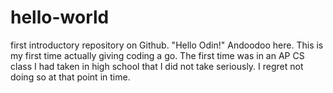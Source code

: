 # hello-world
first introductory repository on Github.
"Hello Odin!"
Andoodoo here. This is my first time actually giving coding a go. 
The first time was in an AP CS class I had taken in high school that I did not take seriously. 
I regret not doing so at that point in time. 
